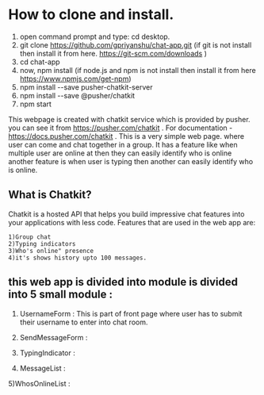 # How to clone and install.
1) open command prompt and type: cd desktop.
2) git clone https://github.com/gpriyanshu/chat-app.git (if git is not install then install it from here. https://git-scm.com/downloads )
3) cd chat-app
4) now, npm install (if node.js and npm is not install then install it from here https://www.npmjs.com/get-npm)
5) npm install --save pusher-chatkit-server
6) npm install --save @pusher/chatkit
7) npm start

This webpage is created with chatkit service which is provided by pusher. you can see it from https://pusher.com/chatkit . 
For documentation - https://docs.pusher.com/chatkit .
This is a very simple web page. where user can come and chat together in a group. It has a feature like when multiple  user are online at then they can easily identify who is online another feature is when user is typing then another can easily identify who is online.
## What is Chatkit?
Chatkit is a hosted API that helps you build impressive chat features into your applications with less code. 
Features that are used in the web app are:

    1)Group chat
    2)Typing indicators
    3)Who's online" presence
    4)it's shows history upto 100 messages.
    
    
## this web app is divided into module is divided into 5 small module :
1) UsernameForm :  This is part of front page where user has to submit their username to enter into chat room.


2) SendMessageForm :

3) TypingIndicator :

4) MessageList :

5)WhosOnlineList :




